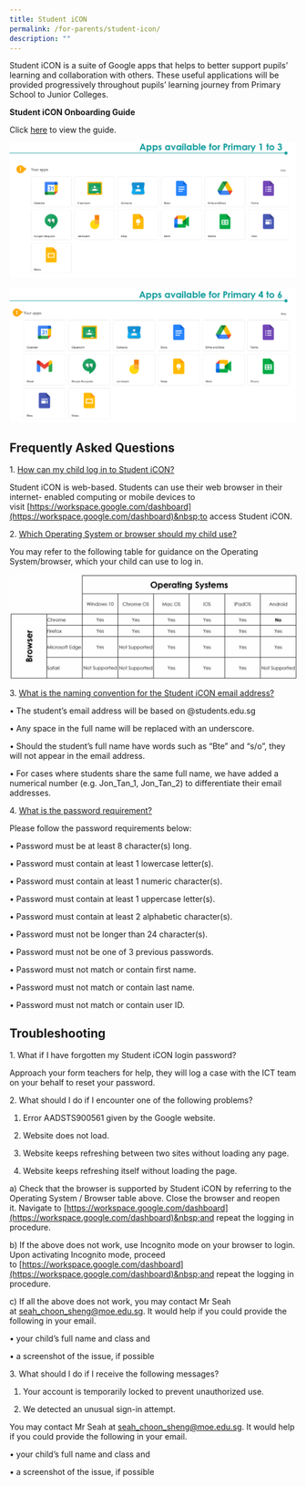 ```yaml
---
title: Student iCON
permalink: /for-parents/student-icon/
description: ""
---
```

Student iCON is a suite of Google apps that helps to better support pupils’ learning and collaboration with others. These useful applications will be provided progressively throughout pupils’ learning journey from Primary School to Junior Colleges.  
  
**Student iCON Onboarding Guide**  

Click&nbsp;[here](/files/Student%20iCON%20Onboarding%20Guide.pdf)&nbsp;to view the guide.

  
![Student iCON](/images/P1%20to%20P3.png)

![Student iCON](/images/P4%20to%20P6.png)
  

Frequently Asked Questions
--------------------------

1\. <u>How can my child log in to Student iCON?</u>  

Student iCON is web-based. Students can use their web browser in their internet- enabled computing or mobile devices to visit&nbsp;[https://workspace.google.com/dashboard](https://workspace.google.com/dashboard)&nbsp;to access Student iCON.

  

2.&nbsp;<u>Which Operating System or browser should my child use?</u>

You may refer to the following table for guidance on the Operating System/browser, which your child can use to log in.

![OS Browsers](/images/OS%20%20Browsers.png)

3.&nbsp;<u>What is the naming convention for the Student iCON email address?</u>

• The student’s email address will be based on @students.edu.sg

• Any space in the full name will be replaced with an underscore.

• Should the student’s full name have words such as “Bte” and “s/o”, they will not appear in the email address.

• For cases where students share the same full name, we have added a numerical number (e.g. Jon\_Tan\_1, Jon\_Tan\_2) to differentiate their email addresses.

  

4.&nbsp;<u>What is the password requirement?</u>

Please follow the password requirements below:&nbsp;

• Password must be at least 8 character(s) long.

• Password must contain at least 1 lowercase letter(s).

• Password must contain at least 1 numeric character(s).

• Password must contain at least 1 uppercase letter(s).

• Password must contain at least 2 alphabetic character(s).

• Password must not be longer than 24 character(s).

• Password must not be one of 3 previous passwords.

• Password must not match or contain first name.

• Password must not match or contain last name.

• Password must not match or contain user ID.

Troubleshooting
---------------

1.&nbsp;What if I have forgotten my Student iCON login password?

Approach your form teachers for help, they will log a case with the ICT team on your behalf to reset your password.

  

2.&nbsp;What should I do if I encounter one of the following problems?

1. Error AADSTS900561 given by the Google website.

2. Website does not load.

3. Website keeps refreshing between two sites without loading any page.

4. Website keeps refreshing itself without loading the page.

  

a) Check that the browser is supported by Student iCON by referring to the Operating System / Browser table above. Close the browser and reopen it.&nbsp;Navigate to&nbsp;[https://workspace.google.com/dashboard](https://workspace.google.com/dashboard)&nbsp;and repeat the logging in procedure.

  

b) If the above does not work, use Incognito mode on your browser to login. Upon activating Incognito mode, proceed to&nbsp;[https://workspace.google.com/dashboard](https://workspace.google.com/dashboard)&nbsp;and repeat the logging in procedure.

  

c) If all the above does not work, you may contact Mr Seah at&nbsp;[seah\_choon\_sheng@moe.edu.sg](mailto:seah_choon_sheng@moe.edu.sg).&nbsp;It would help if you could provide the following in your email.

• your child’s full name and class and

• a screenshot of the issue, if possible

  

3.&nbsp;What should I do if I receive the following messages?

1. Your account is temporarily locked to prevent unauthorized use.

2. We detected an unusual sign-in attempt.

  

You may contact Mr Seah at&nbsp;[seah\_choon\_sheng@moe.edu.sg](mailto:seah_choon_sheng@moe.edu.sg). It would help if you could provide the following in your email.

• your child’s full name and class and

• a screenshot of the issue, if possible